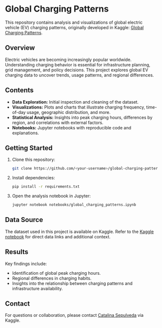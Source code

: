 # Global Charging Patterns

This repository contains analysis and visualizations of global electric vehicle (EV) charging patterns, originally developed in Kaggle: [Global Charging Patterns](https://www.kaggle.com/code/catalinasepulvedan/global-charging-patterns).

## Overview

Electric vehicles are becoming increasingly popular worldwide. Understanding charging behavior is essential for infrastructure planning, grid management, and policy decisions. This project explores global EV charging data to uncover trends, usage patterns, and regional differences.

## Contents

- **Data Exploration:** Initial inspection and cleaning of the dataset.
- **Visualizations:** Plots and charts that illustrate charging frequency, time-of-day usage, geographic distribution, and more.
- **Statistical Analysis:** Insights into peak charging hours, differences by region, and correlations with external factors.
- **Notebooks:** Jupyter notebooks with reproducible code and explanations.

## Getting Started

1. Clone this repository:
   ```bash
   git clone https://github.com/<your-username>/global-charging-patterns.git
   ```
2. Install dependencies:
   ```bash
   pip install -r requirements.txt
   ```
3. Open the analysis notebook in Jupyter:
   ```bash
   jupyter notebook notebooks/global_charging_patterns.ipynb
   ```

## Data Source

The dataset used in this project is available on Kaggle. Refer to the [Kaggle notebook](https://www.kaggle.com/code/catalinasepulvedan/global-charging-patterns) for direct data links and additional context.

## Results

Key findings include:
- Identification of global peak charging hours.
- Regional differences in charging habits.
- Insights into the relationship between charging patterns and infrastructure availability.

## Contact

For questions or collaboration, please contact [Catalina Sepulveda](https://www.kaggle.com/catalinasepulvedan) via Kaggle.
